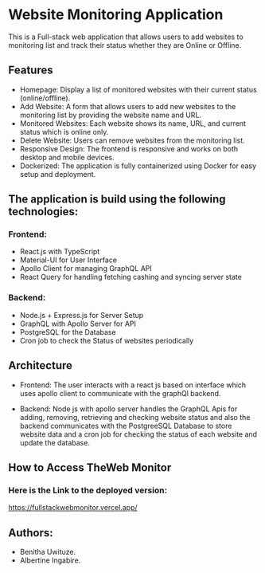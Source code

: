 # Website Monitoring Application

This is a Full-stack web application that allows users to add websites to monitoring list and track their status whether they are Online or Offline.

## Features

- Homepage: Display a list of monitored websites with their current status (online/offline).
- Add Website: A form that allows users to add new websites to the monitoring list by providing the website name and URL.
- Monitored Websites: Each website shows its name, URL, and current status which is online only.
- Delete Website: Users can remove websites from the monitoring list.
- Responsive Design: The frontend is responsive and works on both desktop and mobile devices.
- Dockerized: The application is fully containerized using Docker for easy setup and deployment.

## The application is build using the following technologies:

### Frontend:

- React.js with TypeScript
- Material-UI for User Interface
- Apollo Client for managing GraphQL API
- React Query for handling fetching cashing and syncing server state

### Backend:

- Node.js + Express.js for Server Setup
- GraphQL with Apollo Server for API
- PostgreSQL for the Database
- Cron job to check the Status of websites periodically

## Architecture

- Frontend: The user interacts with a react js based on interface which uses apollo client to communicate with the graphQl backend.

- Backend: Node js with apollo server handles the GraphQL Apis for adding, removing, retrieving and checking website status and also the backend communicates with the PostgreeSQL Database to store website data and a cron job for checking the status of each website and update the database.

## How to Access TheWeb Monitor

### Here is the Link to the deployed version:

https://fullstackwebmonitor.vercel.app/

## Authors:

- Benitha Uwituze.
- Albertine Ingabire.
